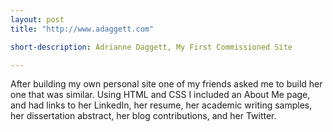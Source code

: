 ```yaml
---
layout: post
title: "http://www.adaggett.com"

short-description: Adrianne Daggett, My First Commissioned Site

---
```

After building my own personal site one of my friends asked me to build her one that was similar. Using HTML and CSS I included an About Me page, and had links to her LinkedIn, her resume, her academic writing samples, her dissertation abstract, her blog contributions, and her Twitter.
